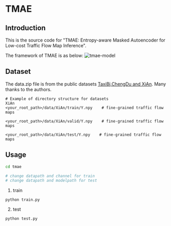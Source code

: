 # TMAE

## Introduction

This is the source code for "TMAE: Entropy-aware Masked Autoencoder for Low-cost Traffic Flow Map Inference".

The framework of TMAE is as below:
![tmae-model](https://github.com/user-attachments/assets/d5316372-fbe0-46c0-831a-6fa5a25b064b)

## Dataset

The data.zip file is from the public datasets [TaxiBj](https://github.com/yoshall/UrbanFM/tree/master/data),[ChengDu and XiAn](https://github.com/luimoli/RATFM/tree/master/data). Many thanks to the authors.

```
# Example of directory structure for datasets
XiAn
<your_root_path>/data/XiAn/train/Y.npy    # fine-grained traffic flow maps

<your_root_path>/data/XiAn/valid/Y.npy    # fine-grained traffic flow maps

<your_root_path>/data/XiAn/test/Y.npy    # fine-grained traffic flow maps

```

## Usage

```bash
cd tmae

# change datapath and channel for train
# change datapath and modelpath for test
```

1. train

```
python train.py
```

2. test

```
python test.py
```
